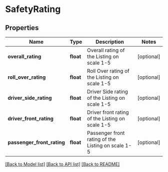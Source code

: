 # SafetyRating

## Properties
Name | Type | Description | Notes
------------ | ------------- | ------------- | -------------
**overall_rating** | **float** | Overall rating of the Listing on scale 1-5 | [optional] 
**roll_over_rating** | **float** | Roll Over rating of the Listing on scale 1-5 | [optional] 
**driver_side_rating** | **float** | Driver Side rating of the Listing on scale 1-5 | [optional] 
**driver_front_rating** | **float** | Driver front rating of the Listing on scale 1-5 | [optional] 
**passenger_front_rating** | **float** | Passenger front rating of the Listing on scale 1-5 | [optional] 

[[Back to Model list]](../README.md#documentation-for-models) [[Back to API list]](../README.md#documentation-for-api-endpoints) [[Back to README]](../README.md)


